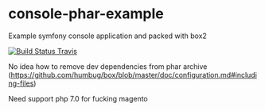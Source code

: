 # console-phar-example
Example symfony console application and packed with box2 

[![Build Status Travis](https://secure.travis-ci.org/Gemorroj/console-phar-example.png?branch=master)](https://travis-ci.org/Gemorroj/console-phar-example)

No idea how to remove dev dependencies from phar archive (https://github.com/humbug/box/blob/master/doc/configuration.md#including-files)

Need support php 7.0 for fucking magento
